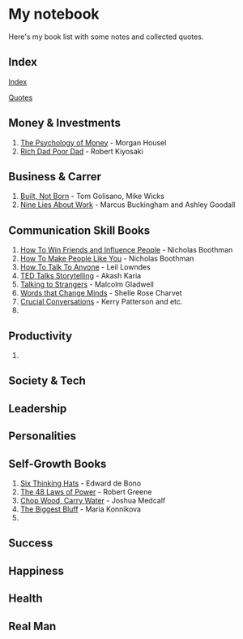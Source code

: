 # My notebook
Here's my book list with some notes and collected quotes.

## Index 
[Index](books/index.md)

[Quotes](quotes.md)

## Money & Investments
1. [The Psychology of Money](books/mi001.md) -  Morgan Housel
2. [Rich Dad Poor Dad](books/mi002.md) -  Robert Kiyosaki

## Business & Carrer
1. [Built, Not Born](books/bu001.md) -  Tom Golisano, Mike Wicks
2. [Nine Lies About Work](books/bu002.md) -  Marcus Buckingham and Ashley Goodall

## Communication Skill Books
1. [How To Win Friends and Influence People](books/bc001.md) - Nicholas Boothman
2. [How To Make People Like You](books/htmplu.md) - Nicholas Boothman
3. [How To Talk To Anyone](books/bc003.md) - Leil Lowndes
4. [TED Talks Storytelling](books/bc004.md) - Akash Karia
5. [Talking to Strangers](books/bc005.md) - Malcolm Gladwell
6. [Words that Change Minds](books/bc006.md) - Shelle Rose Charvet
7. [Crucial Conversations](books/bc007.md) - Kerry Patterson and etc.
8. 

## Productivity
1. 

## Society & Tech

## Leadership

## Personalities

## Self-Growth Books
1. [Six Thinking Hats](books/bs001.md) - Edward de Bono
2. [The 48 Laws of Power](books/bs002.md) - Robert Greene
3. [Chop Wood, Carry Water](books/bs003.md) - Joshua Medcalf
4. [The Biggest Bluff](books/bs004.md) - Maria Konnikova
5. 

## Success

## Happiness

## Health

## Real Man


